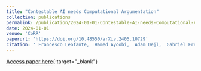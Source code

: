 ```yaml
---
title: "Contestable AI needs Computational Argumentation"
collection: publications
permalink: /publication/2024-01-01-Contestable-AI-needs-Computational-Argumentation
date: 2024-01-01
venue: 'CoRR'
paperurl: 'https://doi.org/10.48550/arXiv.2405.10729'
citation: ' Francesco Leofante,  Hamed Ayoobi,  Adam Dejl,  Gabriel Freedman,  Deniz Gorur,  Junqi Jiang,  Guilherme Paulino{-}Passos,  Antonio Rago,  Anna Rapberger,  Fabrizio Russo,  Xiang Yin,  Dekai Zhang,  Francesca Toni, &quot;Contestable AI needs Computational Argumentation.&quot; CoRR, 2024.'
---
```

[Access paper here](https://doi.org/10.48550/arXiv.2405.10729){:target="_blank"}

